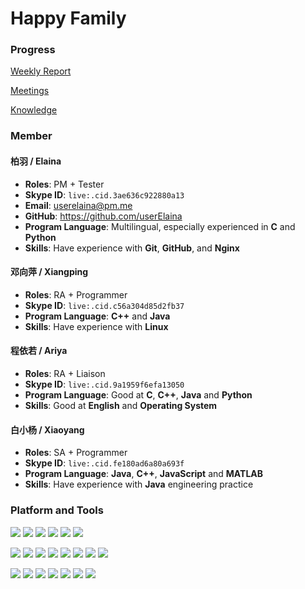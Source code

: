 # Happy Family

### Progress

[Weekly Report](./Weekly%20Report/README.md)

[Meetings](./Meetings/README.md)

[Knowledge](./Knowledge/README.md)

### Member

#### 柏羽 / Elaina
- **Roles**: PM + Tester
- **Skype ID**: `live:.cid.3ae636c922880a13`
- **Email**: userelaina@pm.me
- **GitHub**: https://github.com/userElaina
- **Program Language**: Multilingual, especially experienced in **C** and **Python**
- **Skills**: Have experience with **Git**, **GitHub**, and **Nginx**


#### 邓向萍 / Xiangping
- **Roles**: RA + Programmer
- **Skype ID**: `live:.cid.c56a304d85d2fb37`
- **Program Language**: **C++** and **Java**
- **Skills**: Have experience with **Linux**

#### 程依若 / Ariya
- **Roles**: RA + Liaison
- **Skype ID**: `live:.cid.9a1959f6efa13050`
- **Program Language**: Good at **C**, **C++**, **Java** and **Python**
- **Skills**: Good at **English** and **Operating System**

#### 白小杨 / Xiaoyang
- **Roles**: SA + Programmer
- **Skype ID**: `live:.cid.fe180ad6a80a693f`
- **Program Language**: **Java**, **C++**, **JavaScript** and **MATLAB**
- **Skills**: Have experience with **Java** engineering practice

### Platform and Tools

[![](https://img.shields.io/badge/Windows-10-0078d6?style=flat-square&logo=windows)](https://www.microsoft.com/windows/get-windows-10) [![](https://img.shields.io/badge/iOS-15-000000?style=flat-square&logo=ios)](https://www.apple.com/) [![](https://img.shields.io/badge/Ubuntu-20.04-e95420?style=flat-square&logo=ubuntu)](https://ubuntu.com/) [![](https://img.shields.io/badge/Debian-11-a81d33?style=flat-square&logo=debian)](https://www.debian.org/) [![](https://img.shields.io/badge/Manjaro-KDE-35bf5c?style=flat-square&logo=manjaro)](https://manjaro.org/) [![](https://img.shields.io/badge/ArchLinux-17.0.1-1793d1?style=flat-square&logo=archlinux)](https://archlinux.org/)

[![](https://img.shields.io/badge/Unity--ffffff?style=flat-square&logo=unity)](https://unity.com/) [![](https://img.shields.io/badge/Python-3.10-3776ab?style=flat-square&logo=python)](https://www.python.org/) [![](https://img.shields.io/badge/C-98-a8b9cc?style=flat-square&logo=c)](https://en.wikipedia.org/wiki/C_(programming_language)) [![](https://img.shields.io/badge/C++-11-00599c?style=flat-square&logo=c%2B%2B)](https://en.wikipedia.org/wiki/C%2B%2B) [![](https://img.shields.io/badge/Java-17-007396?style=flat-square&logo=java)](https://www.java.com/en/) [![](https://img.shields.io/badge/Html-5-e34f26?style=flat-square&logo=html5)](https://en.wikipedia.org/wiki/HTML5) [![](https://img.shields.io/badge/CSS-3-1572b6?style=flat-square&logo=css3)](https://en.wikipedia.org/wiki/CSS) [![](https://img.shields.io/badge/JavaScript--f7df1e?style=flat-square&logo=javascript)](https://en.wikipedia.org/wiki/JavaScript)

[![](https://img.shields.io/badge/VirtualBox-6.1-183a61?style=flat-square&logo=virtualbox)](https://www.virtualbox.org/) [![](https://img.shields.io/badge/VS%20Code-1.63-007acc?style=flat-square&logo=visual-studio-code)](https://code.visualstudio.com/) [![](https://img.shields.io/badge/OBS-27-302e31?style=flat-square&logo=obs-studio)](https://obsproject.com/) [![](https://img.shields.io/badge/Nginx-009639?style=flat-square&logo=nginx)](https://www.nginx.com/) [![](https://img.shields.io/badge/Git-2.35.1-f05032?style=flat-square&logo=git)](https://git-scm.com/) [![](https://img.shields.io/badge/GitHub-181717?style=flat-square&logo=github)](https://github.com/) [![](https://img.shields.io/badge/GitLab-fca121?style=flat-square&logo=gitlab)](https://about.gitlab.com/)

